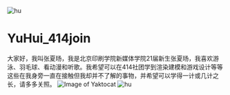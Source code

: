 ![hu](https://user-images.githubusercontent.com/91061490/133999538-e2c7d848-31bb-45a6-ba84-7336417ef51c.jpg)
# YuHui_414join
大家好，我叫张夏旸，我是北京印刷学院新媒体学院21届新生张夏旸，我喜欢游泳、羽毛球、看动漫和听歌。我希望可以在414社团学到渲染建模和游戏设计等等这些在我身旁一直在接触但我却并不了解的事物，并希望可以学得一计或几计之长，请多多关照。
![Image of Yaktocat](https://octodex.github.com/images/yaktocat.png)
![hu](https://user-images.githubusercontent.com/91061490/133999683-3ff5b69d-7745-4444-b6b9-a90f53c0c492.jpg)
